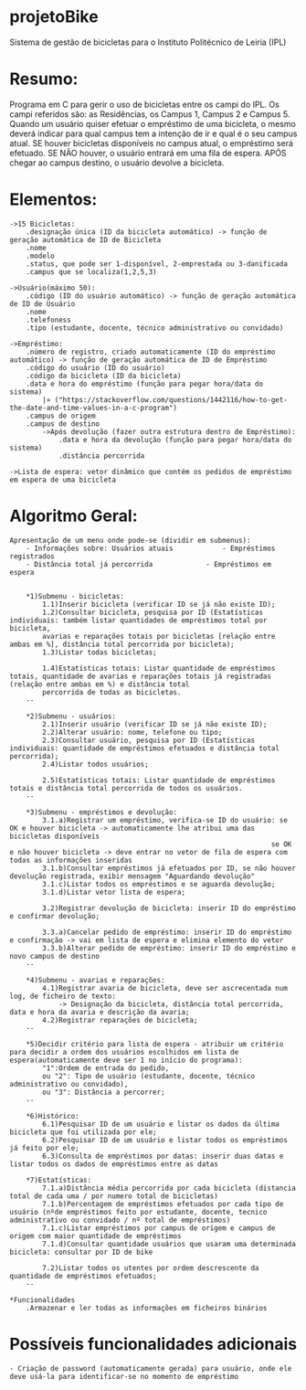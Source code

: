 # projetoBike
Sistema de gestão de bicicletas para o Instituto Politécnico de Leiria (IPL)

# Resumo:
Programa em C para gerir o uso de bicicletas entre os campi do IPL.
Os campi referidos são: as Residências, os Campus 1, Campus 2 e Campus 5.
Quando um usuário quiser efetuar o empréstimo de uma bicicleta, o mesmo 
deverá indicar para qual campus tem a intenção de ir e qual é o seu campus atual.
SE houver bicicletas disponíveis no campus atual, o empréstimo será efetuado.
SE NÃO houver, o usuário entrará em uma fila de espera.
APÓS chegar ao campus destino, o usuário devolve a bicicleta.

# Elementos:

	->15 Bicicletas:
		.designação única (ID da bicicleta automático) -> função de geração automática de ID de Bicicleta
		.nome
		.modelo
		.status, que pode ser 1-disponível, 2-emprestada ou 3-danificada
		.campus que se localiza(1,2,5,3)
		
	->Usuário(máximo 50):
		.código (ID do usuário automático) -> função de geração automática de ID de Usuário
		.nome
		.telefoness
		.tipo (estudante, docente, técnico administrativo ou convidado)
		
	->Empréstimo:
		.número de registro, criado automaticamente (ID do empréstimo automático) -> função de geração automática de ID de Empréstimo
		.código do usuário (ID do usuário)
		.código da bicicleta (ID da bicicleta)
		.data e hora do empréstimo (função para pegar hora/data do sistema) 
			|» ("https://stackoverflow.com/questions/1442116/how-to-get-the-date-and-time-values-in-a-c-program")
		.campus de origem
		.campus de destino
			->Após devolução (fazer outra estrutura dentro de Empréstimo):
				.data e hora da devolução (função para pegar hora/data do sistema)
				.distância percorrida
	
	->Lista de espera: vetor dinâmico que contém os pedidos de empréstimo em espera de uma bicicleta
	
	
# Algoritmo Geral:
	Apresentação de um menu onde pode-se (dividir em submenus):
		- Informações sobre: Usuários atuais			- Empréstimos registrados
		- Distância total já percorrida				- Empréstimos em espera
		
		
		*1)Submenu - bicicletas:
			1.1)Inserir bicicleta (verificar ID se já não existe ID);
			1.2)Consultar bicicleta, pesquisa por ID (Estatísticas individuais: também listar quantidades de empréstimos total por bicicleta,  
			avarias e reparações totais por bicicletas [relação entre ambas em %], distância total percorrida por bicicleta);
			1.3)Listar todas bicicletas;
			
			1.4)Estatísticas totais: Listar quantidade de empréstimos totais, quantidade de avarias e reparações totais já registradas (relação entre ambas em %) e distância total 
			percorrida de todas as bicicletas.
		--
		
		*2)Submenu - usuários:
			2.1)Inserir usuário (verificar ID se já não existe ID);
			2.2)Alterar usuário: nome, telefone ou tipo;
			2.3)Consultar usuário, pesquisa por ID (Estatísticas individuais: quantidade de empréstimos efetuados e distância total percorrida);
			2.4)Listar todos usuários;
			
			2.5)Estatísticas totais: Listar quantidade de empréstimos totais e distância total percorrida de todos os usuários.
		--
		
		*3)Submenu - empréstimos e devolução:
			3.1.a)Registrar um empréstimo, verifica-se ID do usuário: se OK e houver bicicleta -> automaticamente lhe atribui uma das bicicletas disponíveis 
																	se OK e não houver bicicleta -> deve entrar no vetor de fila de espera com todas as informações inseridas
			3.1.b)Consultar empréstimos já efetuados por ID, se não houver devolução registrada, exibir mensagem "Aguardando devolução"
			3.1.c)Listar todos os empréstimos e se aguarda devolução;
			3.1.d)Listar vetor lista de espera;
			
			3.2)Registrar devolução de bicicleta: inserir ID do empréstimo e confirmar devolução;
			
			3.3.a)Cancelar pedido de empréstimo: inserir ID do empréstimo e confirmação -> vai em lista de espera e elimina elemento do vetor
			3.3.b)Alterar pedido de empréstimo: inserir ID do empréstimo e novo campus de destino
		--
		
		*4)Submenu - avarias e reparações:
			4.1)Registrar avaria de bicicleta, deve ser ascrecentada num log, de ficheiro de texto: 
				-> Designação da bicicleta, distância total percorrida, data e hora da avaria e descrição da avaria;
			4.2)Registrar reparações de bicicleta;
		--
		
		*5)Decidir critério para lista de espera - atribuir um critério para decidir a ordem dos usuários escolhidos em lista de espera(automaticamente deve ser 1 no início do programa):
			"1":Ordem de entrada do pedido,
			ou "2": Tipo de usuário (estudante, docente, técnico administrativo ou convidado),
			ou "3": Distância a percorrer;
		--
		
		*6)Histórico:
			6.1)Pesquisar ID de um usuário e listar os dados da última bicicleta que foi utilizada por ele;
			6.2)Pesquisar ID de um usuário e listar todos os empréstimos já feito por ele;
			6.3)Consulta de empréstimos por datas: inserir duas datas e listar todos os dados de empréstimos entre as datas
			
		*7)Estatísticas:
			7.1.a)Distância média percorrida por cada bicicleta (distancia total de cada uma / por numero total de bicicletas)
			7.1.b)Percentagem de empréstimos efetuados por cada tipo de usuário (nºde empréstimos feito por estudante, docente, tecnico administrativo ou convidado / nº total de empréstimos)
			7.1.c)Listar empréstimos por campus de origem e campus de origem com maior quantidade de empréstimos
			7.1.d)Consultar quantidade usuários que usaram uma determinada bicicleta: consultar por ID de bike
			
			7.2)Listar todos os utentes por ordem descrescente da quantidade de empréstimos efetuados;
		--
		
	*Funcionalidades
		.Armazenar e ler todas as informações em ficheiros binários
		
		
# Possíveis funcionalidades adicionais
	- Criação de password (automaticamente gerada) para usuário, onde ele deve usá-la para identificar-se no momento de empréstimo
	
		
		
